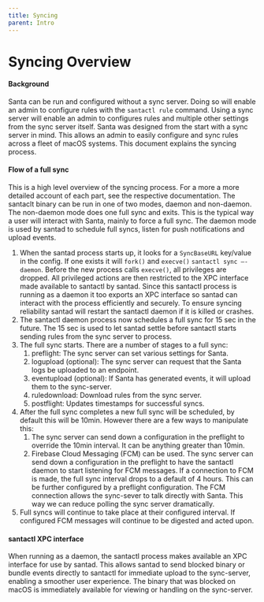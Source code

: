 ```yaml
---
title: Syncing
parent: Intro
---
```


# Syncing Overview

#### Background

Santa can be run and configured without a sync server. Doing so will enable an
admin to configure rules with the `santactl rule` command. Using a sync server
will enable an admin to configures rules and multiple other settings from the
sync server itself. Santa was designed from the start with a sync server in
mind. This allows an admin to easily configure and sync rules across a fleet of
macOS systems. This document explains the syncing process.

#### Flow of a full sync

This is a high level overview of the syncing process. For a more a more detailed
account of each part, see the respective documentation. The santaclt binary can
be run in one of two modes, daemon and non-daemon. The non-daemon mode does one
full sync and exits. This is the typical way a user will interact with Santa,
mainly to force a full sync. The daemon mode is used by santad to schedule full
syncs, listen for push notifications and upload events.

1.  When the santad process starts up, it looks for a `SyncBaseURL` key/value in
    the config. If one exists it will `fork()` and `execve()` `santactl sync
    —-daemon`. Before the new process calls `execve()`, all privileges are
    dropped. All privileged actions are then restricted to the XPC interface
    made available to santactl by santad. Since this santactl process is running
    as a daemon it too exports an XPC interface so santad can interact with the
    process efficiently and securely. To ensure syncing reliability santad will
    restart the santactl daemon if it is killed or crashes.
2.  The santactl daemon process now schedules a full sync for 15 sec in the
    future. The 15 sec is used to let santad settle before santactl starts
    sending rules from the sync server to process.
3.  The full sync starts. There are a number of stages to a full sync:
    1.  preflight: The sync server can set various settings for Santa.
    2.  logupload (optional): The sync server can request that the Santa logs be
        uploaded to an endpoint.
    3.  eventupload (optional): If Santa has generated events, it will upload
        them to the sync-server.
    4.  ruledownload: Download rules from the sync server.
    5.  postflight: Updates timestamps for successful syncs.
4.  After the full sync completes a new full sync will be scheduled, by default
    this will be 10min. However there are a few ways to manipulate this:
    1.  The sync server can send down a configuration in the preflight to
        override the 10min interval. It can be anything greater than 10min.
    2.  Firebase Cloud Messaging (FCM) can be used. The sync server can send
        down a configuration in the preflight to have the santactl daemon to
        start listening for FCM messages. If a connection to FCM is made, the
        full sync interval drops to a default of 4 hours. This can be further
        configured by a preflight configuration. The FCM connection allows the
        sync-sever to talk directly with Santa. This way we can reduce polling
        the sync server dramatically.
5.  Full syncs will continue to take place at their configured interval. If
    configured FCM messages will continue to be digested and acted upon.

#### santactl XPC interface

When running as a daemon, the santactl process makes available an XPC interface
for use by santad. This allows santad to send blocked binary or bundle events
directly to santactl for immediate upload to the sync-server, enabling a
smoother user experience. The binary that was blocked on macOS is immediately
available for viewing or handling on the sync-server.
